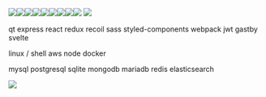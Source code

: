 <img src="https://img.shields.io/badge/HTML-E34F26?style=flat-square&logo=HTML5&logoColor=white"/><img src="https://img.shields.io/badge/CSS-1572B6?style=flat-square&logo=CSS3&logoColor=white"/><img src="https://img.shields.io/badge/Javascript-F7DF1E?style=flat-square&logo=Javascript&logoColor=white"/><img src="https://img.shields.io/badge/Typescript-3178C6?style=flat-square&logo=Typescript&logoColor=white"/><img src="https://img.shields.io/badge/Python-3776AB?style=flat-square&logo=Python&logoColor=white"/><img src="https://img.shields.io/badge/Java-007396?style=flat-square&logo=Java&logoColor=white"/><img src="https://img.shields.io/badge/Kotlin-7F52FF?style=flat-square&logo=Kotlin&logoColor=white"/><img src="https://img.shields.io/badge/C-A8B9CC?style=flat-square&logo=C&logoColor=white"/><img src="https://img.shields.io/badge/C++-00599C?style=flat-square&logo=C++&logoColor=white"/>
<img src="https://img.shields.io/badge/C#-239120?style=flat-square&logo=C Sharp&logoColor=white"/>

qt
express
react
redux
recoil
sass
styled-components
webpack
jwt
gastby
svelte

linux / shell
aws
node
docker

mysql
postgresql
sqlite
mongodb
mariadb
redis
elasticsearch


<img src="https://img.shields.io/badge/글씨-색상코드?style=flat-square&logo=아이콘이름&logoColor=white"/>
